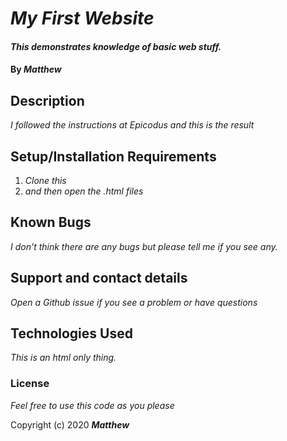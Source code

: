 # _My First Website_

#### _This demonstrates knowledge of basic web stuff._

#### By _**Matthew**_

## Description

_I followed the instructions at Epicodus and this is the result_

## Setup/Installation Requirements

1. _Clone this_
2. _and then open the .html files_

## Known Bugs

_I don't think there are any bugs but please tell me if you see any._

## Support and contact details

_Open a Github issue if you see a problem or have questions_

## Technologies Used

_This is an html only thing._

### License

*Feel free to use this code as you please*

Copyright (c) 2020 **_Matthew_**